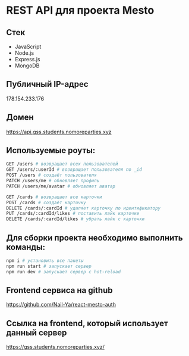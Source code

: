 # REST API для проекта Mesto


## Стек
* JavaScript
* Node.js
* Express.js
* MongoDB


## Публичный IP-адрес
178.154.233.176


## Домен
https://api.gss.students.nomoreparties.xyz


## Используемые роуты:

```bash
GET /users # возвращает всех пользователей
GET /users/:userId # возвращает пользователя по _id
POST /users # создаёт пользователя
PATCH /users/me # обновляет профиль
PATCH /users/me/avatar # обновляет аватар

GET /cards # возвращает все карточки
POST /cards # создаёт карточку
DELETE /cards/:cardId # удаляет карточку по идентификатору
PUT /cards/:cardId/likes # поставить лайк карточке
DELETE /cards/:cardId/likes # убрать лайк с карточки
```


## Для сборки проекта необходимо выполнить команды:

```bash
npm i # установить все пакеты
npm run start # запускает сервер
npm run dev # запускает сервер с hot-reload
```

## Frontend сервиса на github
https://github.com/Nail-Ya/react-mesto-auth


## Ссылка на frontend, который использует данный сервер
https://gss.students.nomoreparties.xyz/
